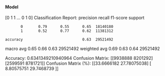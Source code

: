 #### Model
[0 1 1 ... 0 1 0]
Classification Report:
              precision    recall  f1-score   support

           0       0.79      0.55      0.65  18140180
           1       0.52      0.77      0.62  11381312

    accuracy                           0.63  29521492
   macro avg       0.65      0.66      0.63  29521492
weighted avg       0.69      0.63      0.64  29521492

Accuracy: 0.6341349210940964
Confusion Matrix:
[[9938888 8201292]
 [2599591 8781721]]
Confusion Matrix (%):
[[33.6666182  27.78075038]
 [ 8.80575751 29.7468739 ]]
